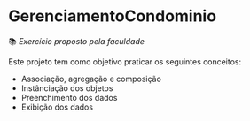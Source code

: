 # GerenciamentoCondominio
📚 *Exercício proposto pela faculdade*

Este projeto tem como objetivo praticar os seguintes conceitos:
- Associação, agregação e composição
- Instânciação dos objetos
- Preenchimento dos dados
- Exibição dos dados

